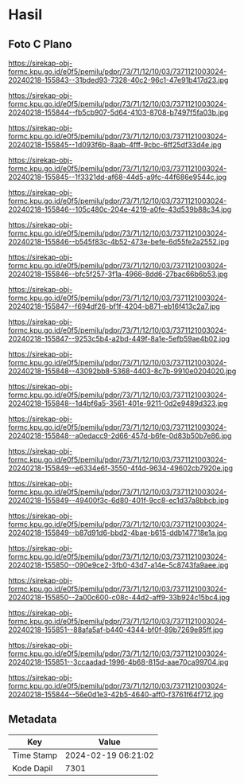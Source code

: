# Hasil

## Foto C Plano

https://sirekap-obj-formc.kpu.go.id/e0f5/pemilu/pdpr/73/71/12/10/03/7371121003024-20240218-155843--31bded93-7328-40c2-96c1-47e91b417d23.jpg

https://sirekap-obj-formc.kpu.go.id/e0f5/pemilu/pdpr/73/71/12/10/03/7371121003024-20240218-155844--fb5cb907-5d64-4103-8708-b7497f5fa03b.jpg

https://sirekap-obj-formc.kpu.go.id/e0f5/pemilu/pdpr/73/71/12/10/03/7371121003024-20240218-155845--1d093f6b-8aab-4fff-9cbc-6ff25df33d4e.jpg

https://sirekap-obj-formc.kpu.go.id/e0f5/pemilu/pdpr/73/71/12/10/03/7371121003024-20240218-155845--1f3321dd-af68-44d5-a9fc-44f686e9544c.jpg

https://sirekap-obj-formc.kpu.go.id/e0f5/pemilu/pdpr/73/71/12/10/03/7371121003024-20240218-155846--105c480c-204e-4219-a0fe-43d539b88c34.jpg

https://sirekap-obj-formc.kpu.go.id/e0f5/pemilu/pdpr/73/71/12/10/03/7371121003024-20240218-155846--b545f83c-4b52-473e-befe-6d55fe2a2552.jpg

https://sirekap-obj-formc.kpu.go.id/e0f5/pemilu/pdpr/73/71/12/10/03/7371121003024-20240218-155846--bfc5f257-3f1a-4966-8dd6-27bac66b6b53.jpg

https://sirekap-obj-formc.kpu.go.id/e0f5/pemilu/pdpr/73/71/12/10/03/7371121003024-20240218-155847--f694df26-bf1f-4204-b871-eb16f413c2a7.jpg

https://sirekap-obj-formc.kpu.go.id/e0f5/pemilu/pdpr/73/71/12/10/03/7371121003024-20240218-155847--9253c5b4-a2bd-449f-8a1e-5efb59ae4b02.jpg

https://sirekap-obj-formc.kpu.go.id/e0f5/pemilu/pdpr/73/71/12/10/03/7371121003024-20240218-155848--43092bb8-5368-4403-8c7b-9910e0204020.jpg

https://sirekap-obj-formc.kpu.go.id/e0f5/pemilu/pdpr/73/71/12/10/03/7371121003024-20240218-155848--1d4bf6a5-3561-401e-9211-0d2e9489d323.jpg

https://sirekap-obj-formc.kpu.go.id/e0f5/pemilu/pdpr/73/71/12/10/03/7371121003024-20240218-155848--a0edacc9-2d66-457d-b6fe-0d83b50b7e86.jpg

https://sirekap-obj-formc.kpu.go.id/e0f5/pemilu/pdpr/73/71/12/10/03/7371121003024-20240218-155849--e6334e6f-3550-4f4d-9634-49602cb7920e.jpg

https://sirekap-obj-formc.kpu.go.id/e0f5/pemilu/pdpr/73/71/12/10/03/7371121003024-20240218-155849--49400f3c-6d80-401f-9cc8-ec1d37a8bbcb.jpg

https://sirekap-obj-formc.kpu.go.id/e0f5/pemilu/pdpr/73/71/12/10/03/7371121003024-20240218-155849--b87d91d6-bbd2-4bae-b615-ddb147718e1a.jpg

https://sirekap-obj-formc.kpu.go.id/e0f5/pemilu/pdpr/73/71/12/10/03/7371121003024-20240218-155850--090e9ce2-3fb0-43d7-a14e-5c8743fa9aee.jpg

https://sirekap-obj-formc.kpu.go.id/e0f5/pemilu/pdpr/73/71/12/10/03/7371121003024-20240218-155850--2a00c600-c08c-44d2-aff9-33b924c15bc4.jpg

https://sirekap-obj-formc.kpu.go.id/e0f5/pemilu/pdpr/73/71/12/10/03/7371121003024-20240218-155851--88afa5af-b440-4344-bf0f-89b7269e85ff.jpg

https://sirekap-obj-formc.kpu.go.id/e0f5/pemilu/pdpr/73/71/12/10/03/7371121003024-20240218-155851--3ccaadad-1996-4b68-815d-aae70ca99704.jpg

https://sirekap-obj-formc.kpu.go.id/e0f5/pemilu/pdpr/73/71/12/10/03/7371121003024-20240218-155844--56e0d1e3-42b5-4640-aff0-f3761f64f712.jpg


## Metadata

| Key        | Value               |
| ---------- | ------------------- |
| Time Stamp | 2024-02-19 06:21:02 |
| Kode Dapil | 7301                |




